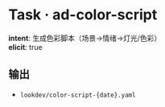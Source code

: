# Task · ad-color-script

**intent**: 生成色彩脚本（场景→情绪→灯光/色彩）  
**elicit**: true

## 输出

- `lookdev/color-script-{date}.yaml`
